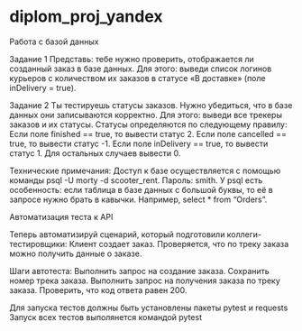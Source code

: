 # diplom_proj_yandex
Работа с базой данных

Задание 1
Представь: тебе нужно проверить, отображается ли созданный заказ в базе данных.
Для этого: выведи список логинов курьеров с количеством их заказов в статусе «В доставке» (поле inDelivery = true). 

Задание 2
Ты тестируешь статусы заказов. Нужно убедиться, что в базе данных они записываются корректно.
Для этого: выведи все трекеры заказов и их статусы. 
Статусы определяются по следующему правилу:
Если поле finished == true, то вывести статус 2.
Если поле canсelled == true, то вывести статус -1.
Если поле inDelivery == true, то вывести статус 1.
Для остальных случаев вывести 0.

Технические примечания:
Доступ к базе осуществляется с помощью команды psql -U morty -d scooter_rent. Пароль: smith.
У psql есть особенность: если таблица в базе данных с большой буквы, то её в запросе нужно брать в кавычки. Например, select * from “Orders”.

Автоматизация теста к API

Теперь автоматизируй сценарий, который подготовили коллеги-тестировщики:
Клиент создает заказ.
Проверяется, что по треку заказа можно получить данные о заказе.

Шаги автотеста:
Выполнить запрос на создание заказа.
Сохранить номер трека заказа.
Выполнить запрос на получения заказа по треку заказа.
Проверить, что код ответа равен 200.

Для запуска тестов должны быть установлены пакеты pytest и requests
Запуск всех тестов выполянется командой pytest
